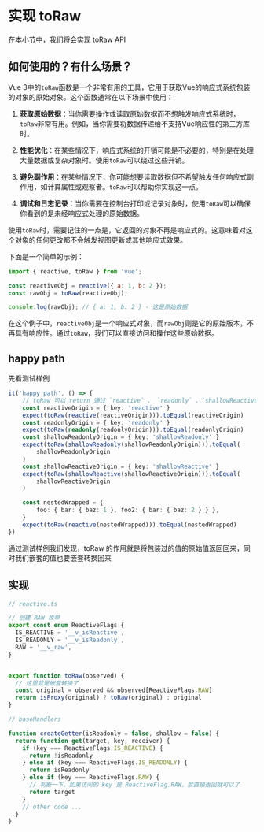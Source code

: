 # 实现 toRaw

在本小节中，我们将会实现 toRaw API

## 如何使用的？有什么场景？

Vue 3中的`toRaw`函数是一个非常有用的工具，它用于获取Vue的响应式系统包装的对象的原始对象。这个函数通常在以下场景中使用：

1. **获取原始数据**：当你需要操作或读取原始数据而不想触发响应式系统时，`toRaw`非常有用。例如，当你需要将数据传递给不支持Vue响应性的第三方库时。

2. **性能优化**：在某些情况下，响应式系统的开销可能是不必要的，特别是在处理大量数据或复杂对象时。使用`toRaw`可以绕过这些开销。

3. **避免副作用**：在某些情况下，你可能想要读取数据但不希望触发任何响应式副作用，如计算属性或观察者。`toRaw`可以帮助你实现这一点。

4. **调试和日志记录**：当你需要在控制台打印或记录对象时，使用`toRaw`可以确保你看到的是未经响应式处理的原始数据。

使用`toRaw`时，需要记住的一点是，它返回的对象不再是响应式的。这意味着对这个对象的任何更改都不会触发视图更新或其他响应式效果。

下面是一个简单的示例：

```javascript
import { reactive, toRaw } from 'vue';

const reactiveObj = reactive({ a: 1, b: 2 });
const rawObj = toRaw(reactiveObj);

console.log(rawObj); // { a: 1, b: 2 } - 这是原始数据
```

在这个例子中，`reactiveObj`是一个响应式对象，而`rawObj`则是它的原始版本，不再具有响应性。通过`toRaw`，我们可以直接访问和操作这些原始数据。



## happy path

先看测试样例

```ts
it('happy path', () => {
    // toRaw 可以 return 通过 `reactive` 、 `readonly` 、`shallowReactive` 、`shallowReadonly` 包装的 origin 值
    const reactiveOrigin = { key: 'reactive' }
    expect(toRaw(reactive(reactiveOrigin))).toEqual(reactiveOrigin)
    const readonlyOrigin = { key: 'readonly' }
    expect(toRaw(readonly(readonlyOrigin))).toEqual(readonlyOrigin)
    const shallowReadonlyOrigin = { key: 'shallowReadonly' }
    expect(toRaw(shallowReadonly(shallowReadonlyOrigin))).toEqual(
        shallowReadonlyOrigin
    )
    const shallowReactiveOrigin = { key: 'shallowReactive' }
    expect(toRaw(shallowReactive(shallowReactiveOrigin))).toEqual(
        shallowReactiveOrigin
    )

    const nestedWrapped = {
        foo: { bar: { baz: 1 }, foo2: { bar: { baz: 2 } } },
    }
    expect(toRaw(reactive(nestedWrapped))).toEqual(nestedWrapped)
})
```

通过测试样例我们发现，toRaw 的作用就是将包装过的值的原始值返回回来，同时我们嵌套的值也要嵌套转换回来

## 实现

```ts
// reactive.ts

// 创建 RAW 枚举
export const enum ReactiveFlags {
  IS_REACTIVE = '__v_isReactive',
  IS_READONLY = '__v_isReadonly',
  RAW = '__v_raw',
}


export function toRaw(observed) {
  // 这里就是嵌套转换了
  const original = observed && observed[ReactiveFlags.RAW]
  return isProxy(original) ? toRaw(original) : original
}
```

```ts
// baseHandlers

function createGetter(isReadonly = false, shallow = false) {
  return function get(target, key, receiver) {
    if (key === ReactiveFlags.IS_REACTIVE) {
      return !isReadonly
    } else if (key === ReactiveFlags.IS_READONLY) {
      return isReadonly
    } else if (key === ReactiveFlags.RAW) {
      // 判断一下，如果访问的 key 是 ReactiveFlag.RAW，就直接返回就可以了
      return target
    }
    // other code ...
  }
}
```

